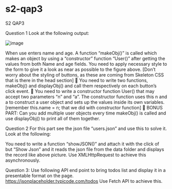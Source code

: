 # s2-qap3
S2 QAP3

Question 1
Look at the following output:

![image](https://github.com/brendaleearmstrong/s2-qap3/assets/137068502/b8800645-16e0-4236-95a8-f05e4d94c235)
                  
When use enters name and age. A function “makeObj()” is called which makes an object by using a “constructor” function “User()” after getting the values from both Name and age fields.
You need to apply necessary style to the form to give it a look as near as possible to the figure above. [Don’t worry about the styling of buttons, as these are coming from Skeleton CSS that is there in the head section]
	You need to write two functions, makeObj() and displayObj() and call them respectively on each button’s click event. 
	You need to write a constructor function User() that may accept two parameters “n” and “a”. The constructor function uses this n and a to construct a user object and sets up the values inside its own variables. [remember this.name = n; that we did with constructor function]
	BONUS PART: Can you add multiple user objects every time makeObj() is called and use displayObj() to print all of them together. 


Question 2 
	For this part see the json file “users.json” and use this to solve it.
Look at the following:
 
You need to write a function “showJSON()” and attach it with the click of but “Show Json” and it reads the json file from the data folder and displays the record like above picture.
Use XMLHttpRequest to achieve this asynchronously. 

Question 3:
Use following API end point to bring todos list and display it in a presentable format on the page.
https://jsonplaceholder.typicode.com/todos
Use Fetch API to achieve this.
 
